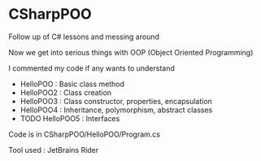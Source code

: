 # CSharpPOO

Follow up of C# lessons and messing around

Now we get into serious things with OOP (Object Oriented Programming)

I commented my code if any wants to understand

* HelloPOO : Basic class method
* HelloPOO2 : Class creation
* HelloPOO3 : Class constructor, properties, encapsulation
* HelloPOO4 : Inheritance, polymorphism, abstract classes
* TODO HelloPOO5 : Interfaces

Code is in CSharpPOO/HelloPOO/Program.cs

Tool used : JetBrains Rider
